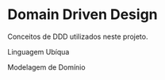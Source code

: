 # Domain Driven Design

Conceitos de DDD utilizados neste projeto.

Linguagem Ubíqua

Modelagem de Domínio
